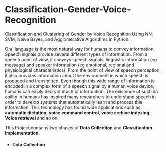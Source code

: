 # Classification-Gender-Voice-Recognition
Classification and Clustering of Gender by Voice Recognition Using NN, SVM, Naive Bayes, and Agglomerative Algorithms in Python.

Oral language is the most natural way for humans to convey information. Speech signals provide several different types of information. From a speech point of view, it conveys speech signals, linguistic information (eg message) and speaker information (eg emotional, regional and physiological characteristics). From the point of view of speech perception, it also provides information about the environment in which speech is produced and transmitted. Even though this wide range of information is encoded in a complex form of a speech signal by a human voice device, humans can easily decrypt much of information. The existence of such an ability in humans has inspired many researchers to understand speech in order to develop systems that automatically learn and process this information. This technology has found wide applications such as **automatic dictation**, **voice command control**, **voice archive indexing**, **Voice retrieval** and so on.

This Project contains two phases of **Data Collection** and **Classification Implementation**.

* #### Data Collection
